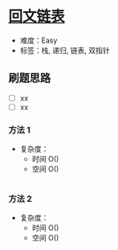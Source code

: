 # [回文链表](https://leetcode-cn.com/problems/palindrome-linked-list/)

- 难度：Easy
- 标签：栈, 递归, 链表, 双指针

## 刷题思路

- [ ] xx
- [ ] xx

### 方法 1

- 复杂度：
    - 时间 O()
    - 空间 O()

``` js

```

### 方法 2

- 复杂度：
    - 时间 O()
    - 空间 O()

``` js

```
